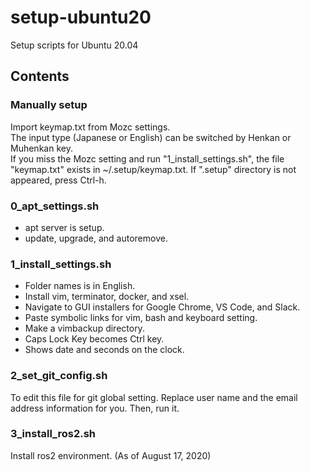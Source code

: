 # setup-ubuntu20

Setup scripts for Ubuntu 20.04

## Contents

### Manually setup

Import keymap.txt from Mozc settings.  
The input type (Japanese or English) can be switched by Henkan or Muhenkan key.  
If you miss the Mozc setting and run "1_install_settings.sh", the file "keymap.txt" exists in ~/.setup/keymap.txt.
If ".setup" directory is not appeared, press Ctrl-h.

### 0_apt_settings.sh

- apt server is setup.
- update, upgrade, and autoremove.

### 1_install_settings.sh

- Folder names is in English.
- Install vim, terminator, docker, and xsel.
- Navigate to GUI installers for Google Chrome, VS Code, and Slack.
- Paste symbolic links for vim, bash and keyboard setting.
- Make a vimbackup directory.
- Caps Lock Key becomes Ctrl key.
- Shows date and seconds on the clock.

### 2_set_git_config.sh

To edit this file for git global setting.
Replace user name and the email address information for you.
Then, run it.

### 3_install_ros2.sh

Install ros2 environment.
(As of August 17, 2020)

